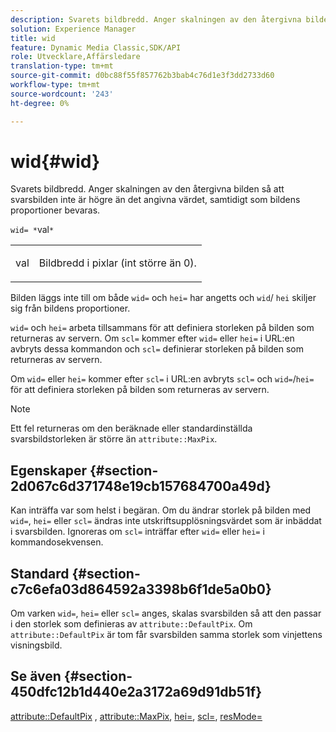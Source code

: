 ```yaml
---
description: Svarets bildbredd. Anger skalningen av den återgivna bilden så att svarsbilden inte är högre än det angivna värdet, samtidigt som bildens proportioner bevaras.
solution: Experience Manager
title: wid
feature: Dynamic Media Classic,SDK/API
role: Utvecklare,Affärsledare
translation-type: tm+mt
source-git-commit: d0bc88f55f857762b3bab4c76d1e3f3dd2733d60
workflow-type: tm+mt
source-wordcount: '243'
ht-degree: 0%

---
```



# wid{#wid}

Svarets bildbredd. Anger skalningen av den återgivna bilden så att svarsbilden inte är högre än det angivna värdet, samtidigt som bildens proportioner bevaras.

`wid= *`val`*`

<table id="simpletable_1C898A7B99114BE986EC5553F6A31E82"> 
 <tr class="strow"> 
  <td class="stentry"> <p><span class="varname"> val</span> </p> </td> 
  <td class="stentry"> <p>Bildbredd i pixlar (int större än 0). </p></td> 
 </tr> 
</table>

Bilden läggs inte till om både `wid=` och `hei=` har angetts och `wid`/ `hei` skiljer sig från bildens proportioner.

`wid=` och  `hei=` arbeta tillsammans för att definiera storleken på bilden som returneras av servern. Om `scl=` kommer efter `wid=` eller `hei=` i URL:en avbryts dessa kommandon och `scl=` definierar storleken på bilden som returneras av servern.

Om `wid=` eller `hei=` kommer efter `scl=` i URL:en avbryts `scl=` och `wid=`/`hei=` för att definiera storleken på bilden som returneras av servern.

>[!NOTE]
>
>Ett fel returneras om den beräknade eller standardinställda svarsbildstorleken är större än `attribute::MaxPix`.

## Egenskaper {#section-2d067c6d371748e19cb157684700a49d}

Kan inträffa var som helst i begäran. Om du ändrar storlek på bilden med `wid=`, `hei=` eller `scl=` ändras inte utskriftsupplösningsvärdet som är inbäddat i svarsbilden. Ignoreras om `scl=` inträffar efter `wid=` eller `hei=` i kommandosekvensen.

## Standard {#section-c7c6efa03d864592a3398b6f1de5a0b0}

Om varken `wid=`, `hei=` eller `scl=` anges, skalas svarsbilden så att den passar i den storlek som definieras av `attribute::DefaultPix`. Om `attribute::DefaultPix` är tom får svarsbilden samma storlek som vinjettens visningsbild.

## Se även {#section-450dfc12b1d440e2a3172a69d91db51f}

[attribute::DefaultPix](../../../../../ir-api/material-cat/image-rendering-api-ref/c-ir-material-catalog/c-ir-attributes-reference/r-ir-defaultpix.md#reference-102c98f9b5d24d2aaaeb756653fb0e6f) ,  [attribute::MaxPix](../../../../../ir-api/material-cat/image-rendering-api-ref/c-ir-material-catalog/c-ir-attributes-reference/r-ir-maxpix.md#reference-569f186bbc2840a6bd3cffa8ff3e7657),  [hei=](../../../../../ir-api/http-protocol/image-rendering-api-ref/c-ir-http-protocol-ref/c-ir-http-protocol-command-reference/r-ir-hei.md#reference-1c08f60365a94417a39867c09cac5478),  [scl=](../../../../../ir-api/http-protocol/image-rendering-api-ref/c-ir-http-protocol-ref/c-ir-http-protocol-command-reference/r-ir-scl.md#reference-b14b51a6cbe34f0bba42880540592f29),  [resMode=](../../../../../ir-api/http-protocol/image-rendering-api-ref/c-ir-http-protocol-ref/c-ir-http-protocol-command-reference/r-ir-http-resmode.md#reference-851a5b636f8948cfb11456c9b7dab0d3)
